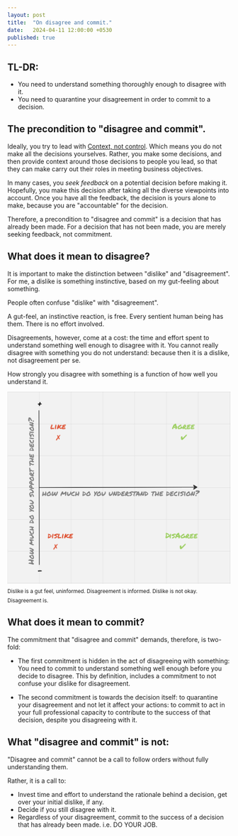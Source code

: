 ```yaml
---
layout: post
title:  "On disagree and commit."
date:   2024-04-11 12:00:00 +0530
published: true
---
```


## TL-DR:
* You need to understand something thoroughly enough to disagree with it.
* You need to quarantine your disagreement in order to commit to a decision.

## The precondition to "disagree and commit".
Ideally, you try to lead with [Context, not control](/2024/04/01/context-and-control). Which means you do not make all the decisions yourselves. Rather, you make some decisions, and then provide context around those decisions to people you lead, so that they can make carry out their roles in meeting business objectives.

In many cases, you *seek feedback* on a potential decision before making it. Hopefully, you make this decision after taking all the diverse viewpoints into account. Once you have all the feedback, the decision is yours alone to make, because you are "accountable" for the decision. 

Therefore, a precondition to "disagree and commit" is a decision that has already been made. For a decision that has not been made, you are merely seeking feedback, not commitment.


## What does it mean to disagree?
It is important to make the distinction between "dislike" and "disagreement". For me, a dislike is something instinctive, based on my gut-feeling about something.

People often confuse "dislike" with "disagreement".

A gut-feel, an instinctive reaction, is free. Every sentient human being has them. There is no effort involved. 

Disagreements, however, come at a cost: the time and effort spent to understand something well enough to disagree with it. You cannot really disagree with something you do not understand: because then it is a dislike, not disagreement per se. 

How strongly you disagree with something is a function of how well you understand it.

![](/assets/2024-04-11/dislike-vs-disagree.png)
<sub>Dislike is a gut feel, uninformed. Disagreement is informed. Dislike is not okay. Disagreement is.</sub>


## What does it mean to commit?
The commitment that "disagree and commit" demands, therefore, is two-fold: 

* The first commitment is hidden in the act of disagreeing with something: You need to commit to understand something well enough before you decide to disagree. This by definition, includes a commitment to not confuse your dislike for disagreement.

* The second commitment is towards the decision itself: to quarantine your disagreement and not let it affect your actions: to commit to act in your full professional capacity to contribute to the success of that decision, despite you disagreeing with it.


## What "disagree and commit" is not:
"Disagree and commit" cannot be a call to follow orders without fully understanding them. 

Rather, it is a call to:
* Invest time and effort to understand the rationale behind a decision, get over your initial dislike, if any.
* Decide if you still disagree with it.
* Regardless of your disagreement, commit to the success of a decision that has already been made. i.e. DO YOUR JOB.
